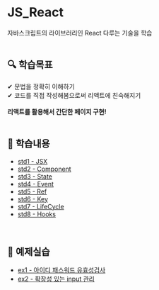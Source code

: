 # JS_React
자바스크립트의 라이브러리인 React 다루는 기술을 학습
<br>
<br>

## 🔍 학습목표 <br>
✔ 문법을 정확히 이해하기<br>
✔ 코드를 직접 작성해봄으로써 리액트에 친숙해지기<br>
<br>
<strong>리액트를 활용해서 간단한 페이지 구현!</strong>
<br>
<br>

## 📖 학습내용 <br>

- [std1 - JSX](https://github.com/ChyunKim/JS_React/blob/main/week1/std1.md)
- [std2 - Component](https://github.com/ChyunKim/JS_React/blob/main/week1/std2.md)
- [std3 - State](https://github.com/ChyunKim/JS_React/blob/main/week1/std3.md)
- [std4 - Event](https://github.com/ChyunKim/JS_React/blob/main/week1/std4.md)
- [std5 - Ref](https://github.com/ChyunKim/JS_React/blob/main/week1/std5.md)
- [std6 - Key](https://github.com/ChyunKim/JS_React/blob/main/week2/std6.md)
- [std7 - LifeCycle](https://github.com/ChyunKim/JS_React/blob/main/week2/std7.md)
- [std8 - Hooks](https://github.com/ChyunKim/JS_React/blob/main/week2/std8.md)
<br>

## 📝 예제실습 <br>
- [ex1 - 아이디 패스워드 유효성검사](https://github.com/ChyunKim/JS_React/blob/main/week2/EX1.js)
- [ex2 - 확장성 있는 input 관리 ](https://github.com/ChyunKim/JS_React/blob/main/week2/EX2.js)